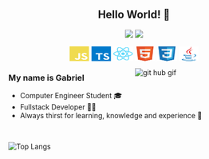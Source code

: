 <h2 align="center">
  Hello World! 👋
</h2>

<div align="center">
  <a href  = "mailto:gdlimarodrigues@gmail.com"><img src="https://img.shields.io/badge/-Gmail-%23333?style=for-the-badge&logo=gmail&logoColor=white" target="_blank"></a>
  <a href="https://www.linkedin.com/in/gabriel-lr/" target="_blank"><img src="https://img.shields.io/badge/-LinkedIn-%230077B5?style=for-the-badge&logo=linkedin&logoColor=white" target="_blank"></a> 
  <p>
</div>

<div align="center">
  <img align="center" alt="Gabriel-Js" height="30" width="40" src="https://raw.githubusercontent.com/devicons/devicon/master/icons/javascript/javascript-plain.svg">
  <img align="center" alt="Gabriel-Ts" height="30" width="40" src="https://raw.githubusercontent.com/devicons/devicon/master/icons/typescript/typescript-plain.svg">
  <img align="center" alt="Gabriel-React" height="30" width="40" src="https://github.com/devicons/devicon/blob/master/icons/react/react-original.svg">
  <img align="center" alt="Gabriel-HTML" height="30" width="40" src="https://raw.githubusercontent.com/devicons/devicon/master/icons/html5/html5-original.svg">
  <img align="center" alt="Gabriel-CSS" height="30" width="40" src="https://raw.githubusercontent.com/devicons/devicon/master/icons/css3/css3-original.svg">
  <img align="center" alt="Gabriel-Java" height="30" width="40" src="https://raw.githubusercontent.com/devicons/devicon/master/icons/java/java-original.svg">
  <p>
 </div>

<img align="right" alt="git hub gif" src="https://user-images.githubusercontent.com/117487712/233188932-aceb1bae-ebc9-45d2-81bb-0b6aad59e176.gif" width="250px"/>

### My name is Gabriel
- Computer Engineer Student 🎓
- Fullstack Developer 👨‍💻
- Always thirst for learning, knowledge and experience 🚀

<br />

![Top Langs](https://github-readme-stats.vercel.app/api/top-langs/?username=galimarodrigues&show_icons=true&theme=dracula&count_private=true&include_all_commits=true&count_private=true&hide=TeX&layout=compact)

